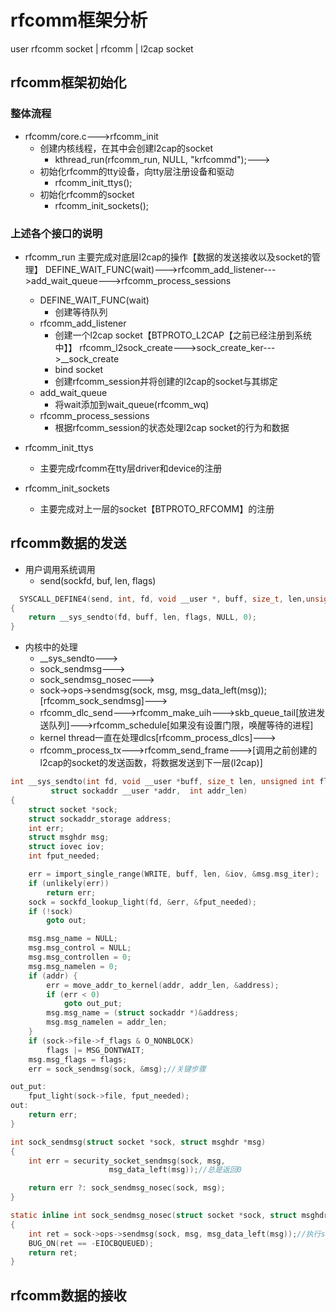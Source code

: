 # rfcomm框架分析
user rfcomm socket
  |
rfcomm
  |
l2cap socket

## rfcomm框架初始化
### 整体流程
- rfcomm/core.c--->rfcomm_init
  - 创建内核线程，在其中会创建l2cap的socket
    - kthread_run(rfcomm_run, NULL, "krfcommd");--->
  - 初始化rfcomm的tty设备，向tty层注册设备和驱动
    - rfcomm_init_ttys();
  - 初始化rfcomm的socket
    - rfcomm_init_sockets();
### 上述各个接口的说明
- rfcomm_run
主要完成对底层l2cap的操作【数据的发送接收以及socket的管理】
DEFINE_WAIT_FUNC(wait)--->rfcomm_add_listener--->add_wait_queue--->rfcomm_process_sessions

  - DEFINE_WAIT_FUNC(wait)
    - 创建等待队列
  - rfcomm_add_listener
    - 创建一个l2cap socket【BTPROTO_L2CAP【之前已经注册到系统中】】 rfcomm_l2sock_create--->sock_create_ker--->__sock_create
    - bind socket
    - 创建rfcomm_session并将创建的l2cap的socket与其绑定
  - add_wait_queue
    - 将wait添加到wait_queue(rfcomm_wq)
  - rfcomm_process_sessions
    - 根据rfcomm_session的状态处理l2cap socket的行为和数据 
- rfcomm_init_ttys
  - 主要完成rfcomm在tty层driver和device的注册
- rfcomm_init_sockets
  - 主要完成对上一层的socket【BTPROTO_RFCOMM】的注册
## rfcomm数据的发送
- 用户调用系统调用
  - send(sockfd, buf, len, flags)
  
```c
  SYSCALL_DEFINE4(send, int, fd, void __user *, buff, size_t, len,unsigned int, flags)
{
	return __sys_sendto(fd, buff, len, flags, NULL, 0);
}
```
  
- 内核中的处理
  - __sys_sendto--->
  - sock_sendmsg--->
  - sock_sendmsg_nosec--->
  - sock->ops->sendmsg(sock, msg, msg_data_left(msg));[rfcomm_sock_sendmsg]--->
  - rfcomm_dlc_send--->rfcomm_make_uih--->skb_queue_tail[放进发送队列]--->rfcomm_schedule[如果没有设置门限，唤醒等待的进程]
  - kernel thread一直在处理dlcs[rfcomm_process_dlcs]--->
  - rfcomm_process_tx--->rfcomm_send_frame--->[调用之前创建的l2cap的socket的发送函数，将数据发送到下一层(l2cap)]
```c
int __sys_sendto(int fd, void __user *buff, size_t len, unsigned int flags,
		 struct sockaddr __user *addr,  int addr_len)
{
	struct socket *sock;
	struct sockaddr_storage address;
	int err;
	struct msghdr msg;
	struct iovec iov;
	int fput_needed;

	err = import_single_range(WRITE, buff, len, &iov, &msg.msg_iter);
	if (unlikely(err))
		return err;
	sock = sockfd_lookup_light(fd, &err, &fput_needed);
	if (!sock)
		goto out;

	msg.msg_name = NULL;
	msg.msg_control = NULL;
	msg.msg_controllen = 0;
	msg.msg_namelen = 0;
	if (addr) {
		err = move_addr_to_kernel(addr, addr_len, &address);
		if (err < 0)
			goto out_put;
		msg.msg_name = (struct sockaddr *)&address;
		msg.msg_namelen = addr_len;
	}
	if (sock->file->f_flags & O_NONBLOCK)
		flags |= MSG_DONTWAIT;
	msg.msg_flags = flags;
	err = sock_sendmsg(sock, &msg);//关键步骤

out_put:
	fput_light(sock->file, fput_needed);
out:
	return err;
}

```
```c
int sock_sendmsg(struct socket *sock, struct msghdr *msg)
{
	int err = security_socket_sendmsg(sock, msg,
					  msg_data_left(msg));//总是返回0

	return err ?: sock_sendmsg_nosec(sock, msg);
}

```
```c
static inline int sock_sendmsg_nosec(struct socket *sock, struct msghdr *msg)
{
	int ret = sock->ops->sendmsg(sock, msg, msg_data_left(msg));//执行socket各自自己注册的sendmsg函数
	BUG_ON(ret == -EIOCBQUEUED);
	return ret;
}
```
  
## rfcomm数据的接收